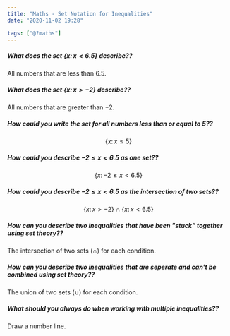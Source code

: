 ```yaml
---
title: "Maths - Set Notation for Inequalities"
date: "2020-11-02 19:28"

tags: ["@?maths"]
---
```


##### What does the set $\{x \colon x < 6.5\}$ describe??
All numbers that are less than $6.5$.

##### What does the set $\{x \colon x > -2\}$ describe??
All numbers that are greater than $-2$.

##### How could you write the set for all numbers less than or equal to $5$??
$$
\{ x \colon x \le 5 \}
$$

##### How could you describe $-2 \le x < 6.5$ as _one_ set??
$$
\{ x \colon -2 \le x < 6.5 \}
$$

##### How could you describe $-2 \le x < 6.5$ as the intersection of _two_ sets??
$$
\{ x \colon x > -2 \} \cap \{ x \colon x < 6.5 \}
$$

##### How can you describe two inequalities that have been "stuck" together using set theory??
The intersection of two sets ($\cap$) for each condition.

##### How can you describe two inequalities that are seperate and can't be combined using set theory??
The union of two sets ($\cup$) for each condition.

##### What should you always do when working with multiple inequalities??
Draw a number line.
